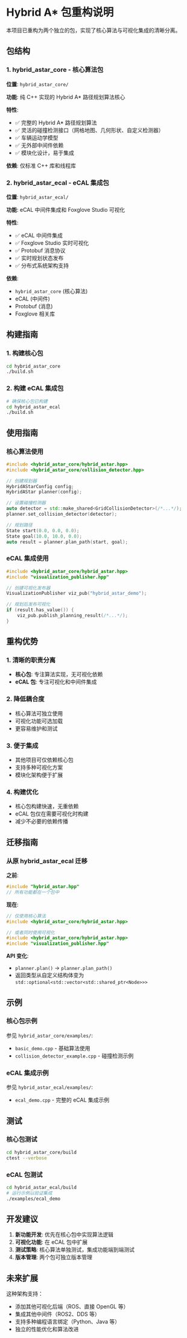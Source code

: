 # Hybrid A* 包重构说明

本项目已重构为两个独立的包，实现了核心算法与可视化集成的清晰分离。

## 包结构

### 1. hybrid_astar_core - 核心算法包

**位置**: `hybrid_astar_core/`

**功能**: 纯 C++ 实现的 Hybrid A* 路径规划算法核心

**特性**:
- ✅ 完整的 Hybrid A* 路径规划算法
- ✅ 灵活的碰撞检测接口（网格地图、几何形状、自定义检测器）
- ✅ 车辆运动学模型
- ✅ 无外部中间件依赖
- ✅ 模块化设计，易于集成

**依赖**: 仅标准 C++ 库和线程库

### 2. hybrid_astar_ecal - eCAL 集成包

**位置**: `hybrid_astar_ecal/`

**功能**: eCAL 中间件集成和 Foxglove Studio 可视化

**特性**:
- ✅ eCAL 中间件集成
- ✅ Foxglove Studio 实时可视化
- ✅ Protobuf 消息协议
- ✅ 实时规划状态发布
- ✅ 分布式系统架构支持

**依赖**: 
- `hybrid_astar_core` (核心算法)
- eCAL (中间件)
- Protobuf (消息)
- Foxglove 相关库

## 构建指南

### 1. 构建核心包

```bash
cd hybrid_astar_core
./build.sh
```

### 2. 构建 eCAL 集成包

```bash
# 确保核心包已构建
cd hybrid_astar_ecal
./build.sh
```

## 使用指南

### 核心算法使用

```cpp
#include <hybrid_astar_core/hybrid_astar.hpp>
#include <hybrid_astar_core/collision_detector.hpp>

// 创建规划器
HybridAStarConfig config;
HybridAStar planner(config);

// 设置碰撞检测器
auto detector = std::make_shared<GridCollisionDetector>(/*...*/);
planner.set_collision_detector(detector);

// 规划路径
State start(0.0, 0.0, 0.0);
State goal(10.0, 10.0, 0.0);
auto result = planner.plan_path(start, goal);
```

### eCAL 集成使用

```cpp
#include <hybrid_astar_core/hybrid_astar.hpp>
#include "visualization_publisher.hpp"

// 创建可视化发布器
VisualizationPublisher viz_pub("hybrid_astar_demo");

// 规划后发布可视化
if (result.has_value()) {
    viz_pub.publish_planning_result(/*...*/);
}
```

## 重构优势

### 1. 清晰的职责分离
- **核心包**: 专注算法实现，无可视化依赖
- **eCAL 包**: 专注可视化和中间件集成

### 2. 降低耦合度
- 核心算法可独立使用
- 可视化功能可选加载
- 更容易维护和测试

### 3. 便于集成
- 其他项目可仅依赖核心包
- 支持多种可视化方案
- 模块化架构便于扩展

### 4. 构建优化
- 核心包构建快速，无重依赖
- eCAL 包仅在需要可视化时构建
- 减少不必要的依赖传播

## 迁移指南

### 从原 hybrid_astar_ecal 迁移

**之前**:
```cpp
#include "hybrid_astar.hpp"
// 所有功能都在一个包中
```

**现在**:
```cpp
// 仅使用核心算法
#include <hybrid_astar_core/hybrid_astar.hpp>

// 或者同时使用可视化
#include <hybrid_astar_core/hybrid_astar.hpp>
#include "visualization_publisher.hpp"
```

**API 变化**:
- `planner.plan()` → `planner.plan_path()`
- 返回类型从自定义结构体变为 `std::optional<std::vector<std::shared_ptr<Node>>>`

## 示例

### 核心包示例

参见 `hybrid_astar_core/examples/`:
- `basic_demo.cpp` - 基础算法使用
- `collision_detector_example.cpp` - 碰撞检测示例

### eCAL 集成示例

参见 `hybrid_astar_ecal/examples/`:
- `ecal_demo.cpp` - 完整的 eCAL 集成示例

## 测试

### 核心包测试

```bash
cd hybrid_astar_core/build
ctest --verbose
```

### eCAL 包测试

```bash
cd hybrid_astar_ecal/build
# 运行示例以验证集成
./examples/ecal_demo
```

## 开发建议

1. **新功能开发**: 优先在核心包中实现算法逻辑
2. **可视化功能**: 在 eCAL 包中扩展
3. **测试策略**: 核心算法单独测试，集成功能端到端测试
4. **版本管理**: 两个包可独立版本管理

## 未来扩展

这种架构支持：
- 添加其他可视化后端（ROS、直接 OpenGL 等）
- 集成其他中间件（ROS2、DDS 等）
- 支持多种编程语言绑定（Python、Java 等）
- 独立的性能优化和算法改进

